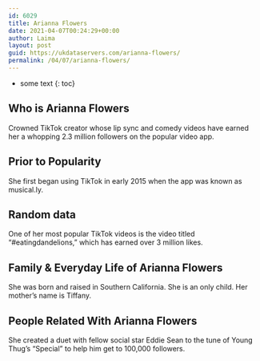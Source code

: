 ```yaml
---
id: 6029
title: Arianna Flowers
date: 2021-04-07T00:24:29+00:00
author: Laima
layout: post
guid: https://ukdataservers.com/arianna-flowers/
permalink: /04/07/arianna-flowers/
---
```


* some text
{: toc}


## Who is Arianna Flowers
                  
                  
                  
Crowned TikTok creator whose lip sync and comedy videos have earned her a whopping 2.3 million followers on the popular video app.
                  
              
            
              
            
                
                
                
## Prior to Popularity
                  
                  
                  
She first began using TikTok in early 2015 when the app was known as musical.ly.
                  
              
            
              
            
                
                
                
## Random data
                  
                  
                  
One of her most popular TikTok videos is the video titled &#8220;#eatingdandelions,&#8221; which has earned over 3 million likes.
                  
              
            
              
            
                
                
                
## Family & Everyday Life of Arianna Flowers
                  
                  
                  
She was born and raised in Southern California. She is an only child. Her mother&#8217;s name is Tiffany.
                  
              
            
              
            
                
                
                
## People Related With Arianna Flowers
                  
                  
                  
She created a duet with fellow social star Eddie Sean to the tune of Young Thug&#8217;s &#8220;Special&#8221; to help him get to 100,000 followers.
                  
              
            
              
            
                
              
            
              
              
            
            
              
            
          
          
          